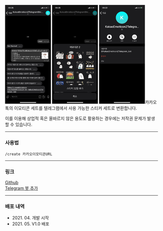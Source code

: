 ﻿<img src="app_1.jpg" width="30%" />
<img src="app_2.jpg" width="30%" />
<img src="app_3.jpg" width="30%" /

카카오톡의 이모티콘 세트를 텔레그램에서 사용 가능한 스티커 세트로 변환합니다.

이를 이용해 상업적 혹은 올바르지 않은 용도로 활용하는 경우에는 저작권 문제가 발생할 수 있습니다.

***

### 사용법
```
/create 카카오이모티콘URL
```

***

### 링크
[Github](https://github.com/yymin1022/KakaoEmoticon2TelegramSticker)
<br/>
[Telegram 봇 추가](https://t.me/KakaoEmoticon2Telegram_bot)

***

### 배포 내역
* 2021\. 04\. 개발 시작
* 2021\. 05\. V1\.0 배포
